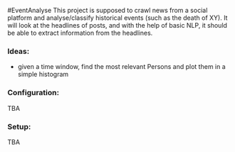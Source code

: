 #EventAnalyse
This project is supposed to crawl news from a social platform
and analyse/classify historical events (such as the death of XY).
It will look at the headlines of posts, and with the help of basic 
NLP, it should be able to extract information from the headlines.

### Ideas:
- given a time window, find the most relevant Persons and plot them in
a simple histogram

### Configuration:
TBA

### Setup:
TBA
 